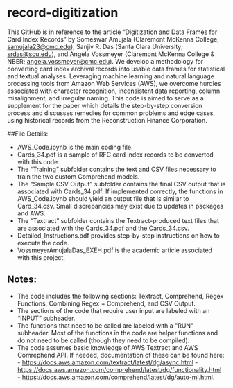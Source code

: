 # record-digitization

This GitHub is in reference to the article “Digitization and Data Frames for Card Index Records” by Someswar Amujala (Claremont McKenna College; samujala23@cmc.edu), Sanjiv R. Das (Santa Clara University; srdas@scu.edu), and Angela Vossmeyer (Claremont McKenna College & NBER; angela.vossmeyer@cmc.edu).
We develop a methodology for converting card index archival records into usable data frames for statistical and textual analyses. Leveraging machine learning and natural language processing tools from Amazon Web Services (AWS), we overcome hurdles associated with character recognition, inconsistent data reporting, column misalignment, and irregular naming. This code is aimed to serve as a supplement for the paper which details the step-by-step conversion process and discusses remedies for common problems and edge cases, using historical records from the Reconstruction Finance Corporation.


##File Details:
- AWS_Code.ipynb is the main coding file.
- Cards_34.pdf is a sample of RFC card index records to be converted with this code.
- The “Training” subfolder contains the text and CSV files necessary to train the two custom Comprehend models.
- The “Sample CSV Output” subfolder contains the final CSV output that is associated with Cards_34.pdf. If implemented correctly, the functions in AWS_Code.ipynb should yield an output file that is similar to Card_34.csv. Small discrepancies may exist due to updates in packages and AWS.
- The “Textract” subfolder contains the Textract-produced text files that are associated with the Cards_34.pdf and the Cards_34.csv. 
- Detailed_Instructions.pdf provides step-by-step instructions on how to execute the code.
- VossmeyerAmujalaDas_EXEH.pdf is the academic article associated with this project. 


## Notes:
- The code includes the following sections: Textract, Comprehend, Regex Functions, Combining Regex + Comprehend, and CSV Output.
- The sections of the code that require user input are labeled with an “INPUT” subheader.
- The functions that need to be called are labeled with a "RUN" subheader. Most of the functions in the code are helper functions and do not need to be called (though they need to be compiled). 
- The code assumes basic knowledge of AWS Textract and AWS Comrephend API. If needed, documentation of these can be found here:
       - https://docs.aws.amazon.com/textract/latest/dg/async.html
       - https://docs.aws.amazon.com/comprehend/latest/dg/functionality.html
       - https://docs.aws.amazon.com/comprehend/latest/dg/auto-ml.html.

